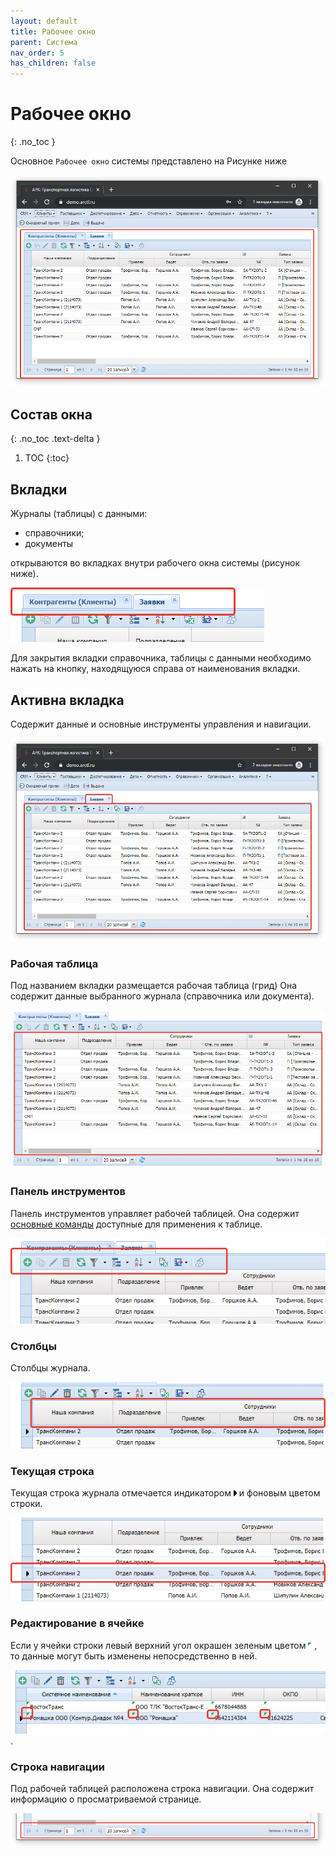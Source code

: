 ```yaml
---
layout: default
title: Рабочее окно
parent: Система
nav_order: 5
has_children: false
---
```


# Рабочее окно
{: .no_toc }

Основное `Рабочее окно` системы представлено на Рисунке ниже

![](../images/arctl_work_window.png)

## Состав окна
{: .no_toc .text-delta }

1. TOC
{:toc}

## Вкладки
Журналы (таблицы) с данными:
- справочники;
- документы

открываются во вкладках внутри рабочего окна системы (рисунок ниже).

![](../images/arctl_work_window_tab.png)

Для закрытия вкладки справочника, таблицы с данными необходимо нажать на кнопку,
находящуюся справа от наименования вкладки.

## Активна вкладка
Содержит данные и основные инструменты управления и навигации.

![](../images/arctl_work_window_tab_activ.png)

### Рабочая таблица
Под названием вкладки размещается рабочая таблица (грид)
Она содержит данные выбранного журнала (справочника или документа).

![](../images/arctl_work_window_grid.png)

### Панель инструментов
Панель инструментов управляет рабочей таблицей.
Она содержит [основные команды](/grid_tools/tools.md) доступные для применения к таблице.

![](../images/arctl_work_window_panel.png)

### Столбцы
Столбцы журнала.

![](../images/arctl_work_window_columns.png)

### Текущая строка
Текущая строка журнала отмечается индикатором
![](../images/grid_tools/rowindicator.png) и фоновым цветом строки.

![](../images/arctl_work_window_current_record.png)

### Редактирование в ячейке
Если у ячейки строки левый верхний угол окрашен зеленым цветом
![](../images/grid_tools/cell_editable.png),
то данные могут быть изменены непосредственно в ней.

![](../images/arctl_work_window_cell_edit.png).

### Строка навигации
Под рабочей таблицей расположена строка навигации.
Она содержит информацию о просматриваемой странице.

![](../images/arctl_work_window_nav.png)
